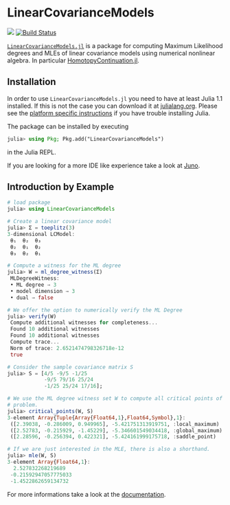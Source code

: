 # LinearCovarianceModels

[![][docs-stable-img]][docs-stable-url] [![Build Status](https://travis-ci.com/saschatimme/LinearCovarianceModels.jl.svg?branch=master)](https://travis-ci.com/saschatimme/LinearCovarianceModels.jl)

[`LinearCovarianceModels.jl`](https://github.com/saschatimme/LinearCovarianceModels) is a package for
computing Maximum Likelihood degrees and MLEs of linear covariance models using numerical nonlinear algebra.
In particular [HomotopyContinuation.jl](https://www.JuliaHomotopyContinuation.org).

## Installation

In order to use `LinearCovarianceModels.jl` you need to have at least Julia 1.1 installed. If this is not the case you can download it at [julialang.org](https://julialang.org). Please see the [platform specific instructions](https://julialang.org/downloads/platform.html) if you have trouble installing Julia.

The package can be installed by executing
```julia
julia> using Pkg; Pkg.add("LinearCovarianceModels")
```
in the Julia REPL.

If you are looking for a more IDE like experience take a look at [Juno](https://junolab.org).

## Introduction by Example

```julia
# load package
julia> using LinearCovarianceModels

# Create a linear covariance model
julia> Σ = toeplitz(3)
3-dimensional LCModel:
 θ₁  θ₂  θ₃
 θ₂  θ₁  θ₂
 θ₃  θ₂  θ₁

# Compute a witness for the ML degree
julia> W = ml_degree_witness(Σ)
 MLDegreeWitness:
 • ML degree → 3
 • model dimension → 3
 • dual → false

# We offer the option to numerically verify the ML Degree
julia> verify(W)
 Compute additional witnesses for completeness...
 Found 10 additional witnesses
 Found 10 additional witnesses
 Compute trace...
 Norm of trace: 2.6521474798326718e-12
 true

# Consider the sample covariance matrix S
julia> S = [4/5 -9/5 -1/25
            -9/5 79/16 25/24
            -1/25 25/24 17/16];

# We use the ML degree witness set W to compute all critical points of the MLE
# problem.
julia> critical_points(W, S)
3-element Array{Tuple{Array{Float64,1},Float64,Symbol},1}:
 ([2.39038, -0.286009, 0.949965], -5.421751313919751, :local_maximum)
 ([2.52783, -0.215929, -1.45229], -5.346601549034418, :global_maximum)
 ([2.28596, -0.256394, 0.422321], -5.424161999175718, :saddle_point)  

# If we are just interested in the MLE, there is also a shorthand.
julia> mle(W, S)
3-element Array{Float64,1}:
  2.527832268219689  
 -0.21592947057775033
 -1.4522862659134732
```

For more informations take a look at the [documentation](https://saschatimme.github.io/LinearCovarianceModels.jl/stable).


[docs-stable-img]: https://img.shields.io/badge/docs-stable-blue.svg
[docs-stable-url]: https://saschatimme.github.io/LinearCovarianceModels.jl/stable
